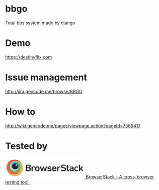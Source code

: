 # bbgo
Total bbs system made by django

# Demo
https://destinyflix.com

# Issue management
http://jira.gencode.me/browse/BBGO

# How to
http://wiki.gencode.me/pages/viewpage.action?pageId=7569417

# Tested by
<a href="https://www.browserstack.com/">
<img src="./docs/browserstack.png" width="50%">
</a>

<a href="https://www.browserstack.com/">
BrowserStack - A cross-browser testing tool.
</a>
